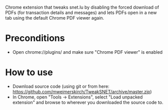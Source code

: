 Chrome extension that tweaks snet.lu by disabling the forced download of PDFs (for transaction details and messages) and lets PDFs open in a new tab using the default Chrome PDF viewer again.

Preconditions
=============
* Open chrome://plugins/ and make sure "Chrome PDF viewer" is enabled

How to use
==========
* Download source code (using git or from here: https://github.com/mweimerskirch/TweakSNET/archive/master.zip)
* In Chrome, open "Tools -> Extensions", select "Load unpacked extension" and browse to wherever you downloaded the source code to.
